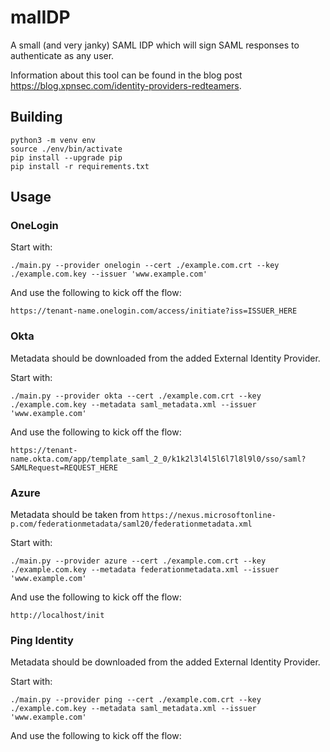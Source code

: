 # malIDP

A small (and very janky) SAML IDP which will sign SAML responses to authenticate as any user.

Information about this tool can be found in the blog post https://blog.xpnsec.com/identity-providers-redteamers.

## Building

```
python3 -m venv env
source ./env/bin/activate
pip install --upgrade pip
pip install -r requirements.txt
```

## Usage

### OneLogin

Start with:

```
./main.py --provider onelogin --cert ./example.com.crt --key ./example.com.key --issuer 'www.example.com'
```

And use the following to kick off the flow:

`https://tenant-name.onelogin.com/access/initiate?iss=ISSUER_HERE`

### Okta

Metadata should be downloaded from the added External Identity Provider.

Start with:

```
./main.py --provider okta --cert ./example.com.crt --key ./example.com.key --metadata saml_metadata.xml --issuer 'www.example.com'
```

And use the following to kick off the flow:

`https://tenant-name.okta.com/app/template_saml_2_0/k1k2l3l4l5l6l7l8l9l0/sso/saml?SAMLRequest=REQUEST_HERE`

### Azure

Metadata should be taken from `https://nexus.microsoftonline-p.com/federationmetadata/saml20/federationmetadata.xml`

Start with:

```
./main.py --provider azure --cert ./example.com.crt --key ./example.com.key --metadata federationmetadata.xml --issuer 'www.example.com'
```

And use the following to kick off the flow:

`http://localhost/init`

### Ping Identity

Metadata should be downloaded from the added External Identity Provider.

Start with:

```
./main.py --provider ping --cert ./example.com.crt --key ./example.com.key --metadata saml_metadata.xml --issuer 'www.example.com'
```

And use the following to kick off the flow:


